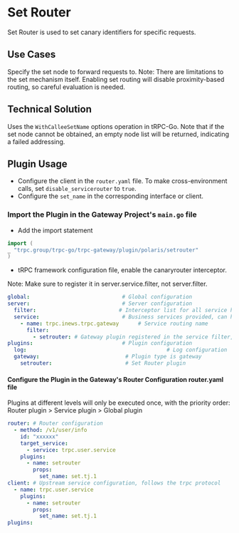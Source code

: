 # Set Router

Set Router is used to set canary identifiers for specific requests.

## Use Cases

Specify the set node to forward requests to.
Note: There are limitations to the set mechanism itself. Enabling set routing will disable proximity-based routing, so careful evaluation is needed.

## Technical Solution

Uses the `WithCalleeSetName` options operation in tRPC-Go. Note that if the set node cannot be obtained, an empty node list will be returned, indicating a failed addressing.

## Plugin Usage

- Configure the client in the `router.yaml` file. To make cross-environment calls, set `disable_servicerouter` to `true`.
- Configure the `set_name` in the corresponding interface or client.

### Import the Plugin in the Gateway Project's `main.go` file

- Add the import statement

```go
import (
_ "trpc.group/trpc-go/trpc-gateway/plugin/polaris/setrouter"
)
```

- tRPC framework configuration file, enable the canaryrouter interceptor.

Note: Make sure to register it in server.service.filter, not server.filter.

```yaml
global:                             # Global configuration
server:                             # Server configuration
  filter:                          # Interceptor list for all service handlers
  service:                          # Business services provided, can have multiple
    - name: trpc.inews.trpc.gateway      # Service routing name
      filter:
        - setrouter: # Gateway plugin registered in the service filter, allowing dynamic loading in router.yaml
plugins:                            # Plugin configuration
  log:                                            # Log configuration
  gateway:                           # Plugin type is gateway
    setrouter:                       # Set Router plugin
```

#### Configure the Plugin in the Gateway's Router Configuration router.yaml file

Plugins at different levels will only be executed once, with the priority order: Router plugin > Service plugin > Global plugin

```yaml
router: # Router configuration
  - method: /v1/user/info
    id: "xxxxxx"
    target_service:
      - service: trpc.user.service
    plugins:
      - name: setrouter
        props:
          set_name: set.tj.1
client: # Upstream service configuration, follows the trpc protocol
  - name: trpc.user.service
    plugins:
      - name: setrouter
        props:
          set_name: set.tj.1
plugins:
```